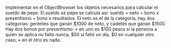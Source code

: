 Implementar en el ObjectBrowser los objetos necesarios para calcular el sueldo de pepe.
El sueldo se pepe se calcula así: sueldo = neto + bono x presentismo + bono x resultados.
El neto es el de la categoría, hay dos categorías: gerentes que ganan $1000 de neto, y cadetes que
ganan $1500.
Hay dos bonos por presentismo:
• en uno es $100 pesos si la persona a quien se aplica no faltó nunca, $50 si faltó un día, $0 en
cualquier otro caso;
• en el otro es nada.